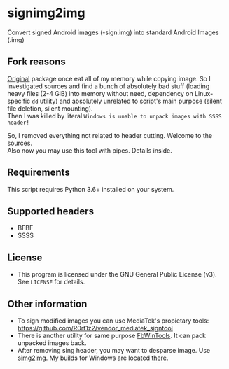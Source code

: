 # signimg2img

Convert signed Android images (-sign.img) into standard Android Images (.img)

## Fork reasons

[Original](https://github.com/R0rt1z2/signimg2img) package once eat all of my memory while copying image.
So I investigated sources and find a bunch of absolutely bad stuff (loading heavy files (2-4 GiB) into memory without need,
dependency on Linux-specific `dd` utility) and absolutely unrelated to script's main purpose (silent file deletion,
silent mounting).  
Then I was killed by literal `Windows is unable to unpack images with SSSS header!`  

So, I removed everything not related to header cutting. Welcome to the sources.  
Also now you may use this tool with pipes. Details inside.

## Requirements
This script requires Python 3.6+ installed on your system.

## Supported headers
* BFBF
* SSSS

## License
* This program is licensed under the GNU General Public License (v3). See `LICENSE` for details.

## Other information
* To sign modified images you can use MediaTek's propietary tools: https://github.com/R0rt1z2/vendor_mediatek_signtool
* There is another utility for same purpose [FbWinTools](http://lenovo-forums.ru/topic/16469--/).
It can pack unpacked images back.
* After removing sing header, you may want to desparse image. Use [simg2img](https://github.com/anestisb/android-simg2img).
My builds for Windows are located [there](https://github.com/AHOHNMYC/android-simg2img/releases).